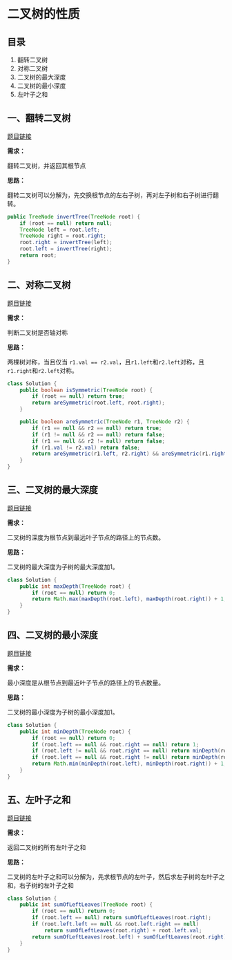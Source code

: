 # 二叉树的性质

## 目录

1. 翻转二叉树
2. 对称二叉树
3. 二叉树的最大深度
4. 二叉树的最小深度
5. 左叶子之和



## 一、翻转二叉树

[题目链接](https://leetcode-cn.com/problems/invert-binary-tree/)

**需求：**

翻转二叉树，并返回其根节点

**思路：**

翻转二叉树可以分解为，先交换根节点的左右子树，再对左子树和右子树进行翻转。

```java
public TreeNode invertTree(TreeNode root) {
    if (root == null) return null;
    TreeNode left = root.left;
    TreeNode right = root.right;
    root.right = invertTree(left);
    root.left = invertTree(right);   
    return root;
}
```



## 二、对称二叉树

[题目链接](https://leetcode-cn.com/problems/symmetric-tree/)

**需求：**

判断二叉树是否轴对称

**思路：**

两棵树对称，当且仅当 `r1.val == r2.val`，且`r1.left`和`r2.left`对称，且`r1.right`和`r2.left`对称。

```java
class Solution {
    public boolean isSymmetric(TreeNode root) {
        if (root == null) return true;
        return areSymmetric(root.left, root.right);
    }

    public boolean areSymmetric(TreeNode r1, TreeNode r2) {
        if (r1 == null && r2 == null) return true;
        if (r1 != null && r2 == null) return false;
        if (r1 == null && r2 != null) return false;
        if (r1.val != r2.val) return false;
        return areSymmetric(r1.left, r2.right) && areSymmetric(r1.right, r2.left);
    }
}
```



## 三、二叉树的最大深度

[题目链接](https://leetcode-cn.com/problems/maximum-depth-of-binary-tree/)

**需求：**

二叉树的深度为根节点到最远叶子节点的路径上的节点数。

**思路：**

二叉树的最大深度为子树的最大深度加1。

```java
class Solution {
    public int maxDepth(TreeNode root) {
        if (root == null) return 0;
        return Math.max(maxDepth(root.left), maxDepth(root.right)) + 1;
    }
}
```



## 四、二叉树的最小深度

[题目链接](https://leetcode-cn.com/problems/minimum-depth-of-binary-tree/)

**需求：**

最小深度是从根节点到最近叶子节点的路径上的节点数量。

**思路：**

二叉树的最小深度为子树的最小深度加1。

```java
class Solution {
    public int minDepth(TreeNode root) {
        if (root == null) return 0;
        if (root.left == null && root.right == null) return 1;
        if (root.left != null && root.right == null) return minDepth(root.left) + 1;
        if (root.left == null && root.right != null) return minDepth(root.right) + 1;
        return Math.min(minDepth(root.left), minDepth(root.right)) + 1;
    }
}
```



## 五、左叶子之和

[题目链接](https://leetcode-cn.com/problems/sum-of-left-leaves/)

**需求：**

返回二叉树的所有左叶子之和

**思路：**

二叉树的左叶子之和可以分解为，先求根节点的左叶子，然后求左子树的左叶子之和，右子树的左叶子之和

```java
class Solution {
    public int sumOfLeftLeaves(TreeNode root) {
        if (root == null) return 0;
        if (root.left == null) return sumOfLeftLeaves(root.right);
        if (root.left.left == null && root.left.right == null)
            return sumOfLeftLeaves(root.right) + root.left.val;
        return sumOfLeftLeaves(root.left) + sumOfLeftLeaves(root.right);
    }
}
```

